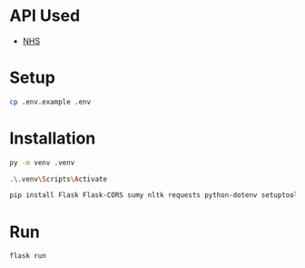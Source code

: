 # API Used
- [NHS](https://developer.api.nhs.uk/nhs-api)
# Setup
```bash
cp .env.example .env
```

# Installation


```bash
py -m venv .venv
```

```bash
.\.venv\Scripts\Activate
```

```bash
pip install Flask Flask-CORS sumy nltk requests python-dotenv setuptools 
```

# Run
```bash
flask run
```
     
